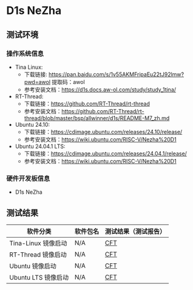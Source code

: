 # D1s NeZha

## 测试环境

### 操作系统信息

- Tina Linux:
  - 下载链接: https://pan.baidu.com/s/1v55AKMFripaEu22tJ92lmw?pwd=awol 提取码：awol
  - 参考安装文档：https://d1s.docs.aw-ol.com/study/study_1tina/
- RT-Thread:
  - 下载链接：https://github.com/RT-Thread/rt-thread
  - 参考安装文档：https://github.com/RT-Thread/rt-thread/blob/master/bsp/allwinner/d1s/README-M7_zh.md
- Ubuntu 24.10:
  - 下载链接：https://cdimage.ubuntu.com/releases/24.10/release/
  - 参考安装文档：https://wiki.ubuntu.com/RISC-V/Nezha%20D1
- Ubuntu 24.04.1 LTS:
  - 下载链接：https://cdimage.ubuntu.com/releases/24.04.1/release/
  - 参考安装文档：https://wiki.ubuntu.com/RISC-V/Nezha%20D1
### 硬件开发板信息

- D1s NeZha

## 测试结果

| 软件分类            | 软件包名 | 测试结果（测试报告） |
| ------------------- | -------- | -------------------- |
| Tina-Linux 镜像启动 | N/A      | [CFT][Tina]          |
| RT-Thread 镜像启动  | N/A      | [CFT][RT-Thread]     |
| Ubuntu 镜像启动     | N/A      | [CFT][Ubuntu]       |
| Ubuntu LTS 镜像启动 | N/A      | [CFT][Ubuntu LTS]   |

[Tina]: ./TinaLinux/README_zh.md
[RT-Thread]: ./RT-Thread/README_zh.md
[Ubuntu]: ./Ubuntu/README_zh.md
[Ubuntu LTS]: ./Ubuntu/README_LTS_zh.md